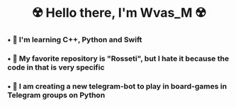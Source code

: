 
<div id="header" align="center">
    <h1>☢️ Hello there, I'm <b>Wvas_M</b> ☢️</h1>
</div>
    <h3>• 🦐 I'm learning <b>C++</b>, <b>Python</b> and <b>Swift</b></h3>
    <h3>• 🥑 My favorite repository is "Rosseti", but I hate it because the code in that is very specific</h3>
    <h3>• 🍾 I am creating a new telegram-bot to play in board-games in Telegram groups on <b>Python</b></h3>

